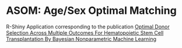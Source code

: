 # ASOM: Age/Sex Optimal Matching

R-Shiny Application corresponding to the publication [Optimal Donor Selection Across Multiple Outcomes For Hematopoietic Stem Cell Transplantation By Bayesian Nonparametric Machine Learning](https://www.medrxiv.org/content/10.1101/2024.05.09.24307134v1)
